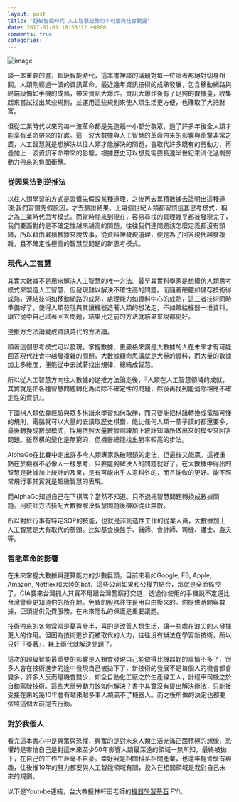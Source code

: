```yaml
---
layout: post
title: "超級智能時代-人工智慧趨勢的不可擋與社會動盪"
date: 2017-01-01 18:56:12 +0800
comments: true
categories: 
---
```


![image](http://mrshih.github.io/images/2017-01-02-ai.markdown.JPG)

談一本重要的書，超級智能時代，這本書裡談的議題對每一位讀者都絕對切身相關。人類剛經過一波的資訊革命，最近幾年資訊技術的成熟發展，包含移動網路與終端設備如手機的成熟，帶來資訊大爆炸。資訊大爆炸後有了足夠的數據量，收集起來嘗試找出某些規則，並運用這些規則來使人類生活更方便，也賺取了大把財富。

但從工業時代以來的每一波革命都是先造福一小部分群眾，過了許多年後全人類才能享有革命帶來的好處。這一波大數據與人工智慧的革命帶來的影響與衝擊非常之廣，人工智慧就是想解決以往人類才能解決的問題，會取代許多既有的勞動力，再疊加上一波資訊革命帶來的影響，根據歷史可以想見需要長達半世紀來消化過剩勞動力帶來的負面衝擊。

### 從因果法到逆推法

以往人類學習的方式是習慣先假設某種道理，之後再去累積數據去證明出這種道理;我們習慣先假設因，才去驗證結果。上幾個世紀人類都習慣這套思考模式，稱之為工業時代思考模式。而當時間來到現在，容易尋找的真理幾乎都被發現完了，我們要面對的是不確定性越來越高的問題，往往我們連問題該怎麼定義都沒有頭緒，所以藉由累積數據來說故事，從資料裡發現道理，便是為了回答現代越發複雜，且不確定性極高的智慧型問題的新思考模式。

### 現代人工智慧
其實大數據不是用來解決人工智慧的唯一方法。最早其實科學家是想模仿人類思考模式來製造人工智慧，但發現難以解決不確性高的問題。而隨著硬體如儲存技術得成熟，連結技術如移動網路的成熟，處理能力如資料中心的成熟，這三者技術同時準備好了，使得人類發現與其讓機器造著人類的想法走，不如餵給機器一堆資料，讓它從中自己試著回答問題，結果比之前的方法就結果來說都更好。

逆推方方法論變成資訊時代的方法論。

順著這個思考模式可以發現。掌握數據，更嚴格來講是大數據的人在未來才有可能回答現代社會中越發複雜的問題。大數據顧命思議就是大量的資料，而大量的數據加上多維度，便能從中去試著找出規律，總結成智慧。

所以從人工智慧方向往大數據的逆推方法論走後，『人類在人工智慧領域的成就，其實就是把各種智慧問題轉化為消除不確定性的問題，然後再找到能消除相應不確定性的資訊』。

下圍棋人類依靠經驗與眾多棋譜來學習如何取勝，而只要能把棋譜轉換成電腦可懂的規則，電腦就可以大量的去讀取歷史棋譜，能比任何人類一輩子讀的都還要多，最後轉換成數學模式，採用依照大量數據訓練加上統計知識所做出來的模型來回答問題。雖然棋的變化是無窮的，但機器總能找出勝率較高的步法。

AlphaGo在比賽中走出許多令人類專家跌破眼鏡的走法，但最後又能贏。這裡重點在於機器不必像人一樣思考，只要能夠解決人的問題就好了。在大數據中得出的智慧是數據加上統計的及果，是有可能出乎人意料外的，而且能做的更好。能不照常規行事其實就是超級智慧的表現。

而AlphaGo知道自己在下棋嗎？當然不知道。只不過把智慧問題轉換成數據問題。用統計方法搭配大數據解決智慧問題後機器從此無敵。

所以對於行事有特定SOP的技能，也就是非創造性工作的從業人員，大數據加上人工智慧是大有取代的勢頭。比如基金操盤手、醫師、會計師、司機、護士、農夫等。

### 智能革命的影響
在未來掌握大數據與運算能力的少數巨頭，目前來看如Google, FB, Apple, Amazon, Netflex和大陸的bat，這些公司如果和公權力結合，那就是全面監控了。CIA要來台灣抓人其實不用跟台灣警察打交道，透過你使用的手機說不定還比台灣警察更知道你的所在地。免費的服務往往是用自由換來的。你提供時間與數據，巨頭提供免費服務。在未來隱私的保護是重要議題。

技術帶來的各命常常是憂喜參半，喜的是改善人類生活，讓一些處在浪尖的人發揮更大的作用。但因為技術進步而被取代的人力，往往沒有辦法在學習新技術，所以只好『養著』，耗上兩代就解決問題了。

這次的超級智能最重要的影響是人類會發現自己能做得比機器好的事情不多了，很多人會在技術進步的途中發現自己被拋下了，新技術的發展不是每個人的機會都會變多，許多人反而是機會變少，如全自動化工廠之於生產線工人，計程車司機之於自動駕駛技術。這些大量勞動力該如何解決？書中其實沒有提出解決辦法，只能接受接在來的幾10年會有越來越多事人類贏不了機器人。而之後所做的決定也都要依照這個大前提去行動。

### 對於我個人
看完這本書心中是興奮與恐懼，興奮的是對未來人類生活充滿正面積極的想像，恐懼的是害怕自己是對這未來至少50年影響人類最深遠的領域一無所知，最終被拋下，在自己的工作生涯毫不自豪。幸好我是相關科系相關產業，也還年輕肯學有興趣，往後推10年的努力都要與人工智能領域有關，投入在相關領域是我對自己未來的規劃。

以下是Youtube連結，台大教授林軒田老師的[機器學習基石](https://www.youtube.com/playlist?list=PLXVfgk9fNX2I7tB6oIINGBmW50rrmFTqf) FYI。



